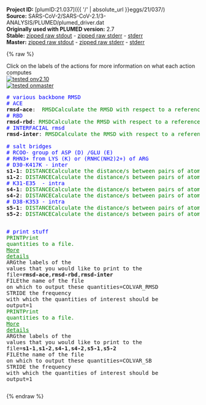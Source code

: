 **Project ID:** [plumID:21.037]({{ '/' | absolute_url }}eggs/21/037/)  
**Source:** SARS-CoV-2/SARS-CoV-2.1/3-ANALYSIS/PLUMED/plumed_driver.dat  
**Originally used with PLUMED version:** 2.7  
**Stable:** [zipped raw stdout](plumed_driver.dat.plumed.stdout.txt.zip) - [zipped raw stderr](plumed_driver.dat.plumed.stderr.txt.zip) - [stderr](plumed_driver.dat.plumed.stderr)  
**Master:** [zipped raw stdout](plumed_driver.dat.plumed_master.stdout.txt.zip) - [zipped raw stderr](plumed_driver.dat.plumed_master.stderr.txt.zip) - [stderr](plumed_driver.dat.plumed_master.stderr)  

{% raw %}
<div class="plumedpreheader">
<div class="headerInfo" id="value_details_data/SARS-CoV-2/SARS-CoV-2.1/3-ANALYSIS/PLUMED/plumed_driver.dat"> Click on the labels of the actions for more information on what each action computes </div>
<div class="containerBadge">
<div class="headerBadge"><a href="plumed_driver.dat.plumed.stderr"><img src="https://img.shields.io/badge/v2.10-passing-green.svg" alt="tested onv2.10" /></a></div>
<div class="headerBadge"><a href="plumed_driver.dat.plumed_master.stderr"><img src="https://img.shields.io/badge/master-passing-green.svg" alt="tested onmaster" /></a></div>
</div>
</div>
<pre class="plumedlisting">
<span style="color:blue" class="comment"># various backbone RMSD</span>
<span style="color:blue" class="comment"># ACE</span>
<b name="data/SARS-CoV-2/SARS-CoV-2.1/3-ANALYSIS/PLUMED/plumed_driver.datrmsd-ace" onclick='showPath("data/SARS-CoV-2/SARS-CoV-2.1/3-ANALYSIS/PLUMED/plumed_driver.dat","data/SARS-CoV-2/SARS-CoV-2.1/3-ANALYSIS/PLUMED/plumed_driver.datrmsd-ace","data/SARS-CoV-2/SARS-CoV-2.1/3-ANALYSIS/PLUMED/plumed_driver.datrmsd-ace","brown")'>rmsd-ace</b>:  <span class="plumedtooltip" style="color:green">RMSD<span class="right">Calculate the RMSD with respect to a reference structure. <a href="https://www.plumed.org/doc-master/user-doc/html/RMSD" style="color:green">More details</a><i></i></span></span> <span class="plumedtooltip">REFERENCE<span class="right">a file in pdb format containing the reference structure and the atoms involved in the CV<i></i></span></span>=rmsd-ACE.pdb <span class="plumedtooltip">TYPE<span class="right"> the manner in which RMSD alignment is performed<i></i></span></span>=OPTIMAL <span class="plumedtooltip">NOPBC<span class="right"> ignore the periodic boundary conditions when calculating distances<i></i></span></span>
<span style="color:blue" class="comment"># RBD</span>
<span style="display:none;" id="data/SARS-CoV-2/SARS-CoV-2.1/3-ANALYSIS/PLUMED/plumed_driver.datrmsd-ace">The RMSD action with label <b>rmsd-ace</b> calculates the following quantities:<table  align="center" frame="void" width="95%" cellpadding="5%"><tr><td width="5%"><b> Quantity </b>  </td><td><b> Description </b> </td></tr><tr><td width="5%">rmsd-ace.value</td><td>the RMSD distance between the instaneous structure and the reference structure/s that were input</td></tr></table></span><b name="data/SARS-CoV-2/SARS-CoV-2.1/3-ANALYSIS/PLUMED/plumed_driver.datrmsd-rbd" onclick='showPath("data/SARS-CoV-2/SARS-CoV-2.1/3-ANALYSIS/PLUMED/plumed_driver.dat","data/SARS-CoV-2/SARS-CoV-2.1/3-ANALYSIS/PLUMED/plumed_driver.datrmsd-rbd","data/SARS-CoV-2/SARS-CoV-2.1/3-ANALYSIS/PLUMED/plumed_driver.datrmsd-rbd","brown")'>rmsd-rbd</b>: <span class="plumedtooltip" style="color:green">RMSD<span class="right">Calculate the RMSD with respect to a reference structure. <a href="https://www.plumed.org/doc-master/user-doc/html/RMSD" style="color:green">More details</a><i></i></span></span> <span class="plumedtooltip">REFERENCE<span class="right">a file in pdb format containing the reference structure and the atoms involved in the CV<i></i></span></span>=rmsd-RBD.pdb <span class="plumedtooltip">TYPE<span class="right"> the manner in which RMSD alignment is performed<i></i></span></span>=OPTIMAL <span class="plumedtooltip">NOPBC<span class="right"> ignore the periodic boundary conditions when calculating distances<i></i></span></span>
<span style="color:blue" class="comment"># INTERFACIAL rmsd</span>
<span style="display:none;" id="data/SARS-CoV-2/SARS-CoV-2.1/3-ANALYSIS/PLUMED/plumed_driver.datrmsd-rbd">The RMSD action with label <b>rmsd-rbd</b> calculates the following quantities:<table  align="center" frame="void" width="95%" cellpadding="5%"><tr><td width="5%"><b> Quantity </b>  </td><td><b> Description </b> </td></tr><tr><td width="5%">rmsd-rbd.value</td><td>the RMSD distance between the instaneous structure and the reference structure/s that were input</td></tr></table></span><b name="data/SARS-CoV-2/SARS-CoV-2.1/3-ANALYSIS/PLUMED/plumed_driver.datrmsd-inter" onclick='showPath("data/SARS-CoV-2/SARS-CoV-2.1/3-ANALYSIS/PLUMED/plumed_driver.dat","data/SARS-CoV-2/SARS-CoV-2.1/3-ANALYSIS/PLUMED/plumed_driver.datrmsd-inter","data/SARS-CoV-2/SARS-CoV-2.1/3-ANALYSIS/PLUMED/plumed_driver.datrmsd-inter","brown")'>rmsd-inter</b>: <span class="plumedtooltip" style="color:green">RMSD<span class="right">Calculate the RMSD with respect to a reference structure. <a href="https://www.plumed.org/doc-master/user-doc/html/RMSD" style="color:green">More details</a><i></i></span></span> <span class="plumedtooltip">REFERENCE<span class="right">a file in pdb format containing the reference structure and the atoms involved in the CV<i></i></span></span>=rmsd-INTER.pdb <span class="plumedtooltip">TYPE<span class="right"> the manner in which RMSD alignment is performed<i></i></span></span>=OPTIMAL <span class="plumedtooltip">NOPBC<span class="right"> ignore the periodic boundary conditions when calculating distances<i></i></span></span>
<br/><span style="color:blue" class="comment"># salt bridges</span>
<span style="color:blue" class="comment"># RCOO- group of ASP (D) /GLU (E)</span>
<span style="color:blue" class="comment"># RHN3+ from LYS (K) or (RNHC(NH2)2+) of ARG</span>
<span style="color:blue" class="comment"># D30-K417K - inter</span>
<span style="display:none;" id="data/SARS-CoV-2/SARS-CoV-2.1/3-ANALYSIS/PLUMED/plumed_driver.datrmsd-inter">The RMSD action with label <b>rmsd-inter</b> calculates the following quantities:<table  align="center" frame="void" width="95%" cellpadding="5%"><tr><td width="5%"><b> Quantity </b>  </td><td><b> Description </b> </td></tr><tr><td width="5%">rmsd-inter.value</td><td>the RMSD distance between the instaneous structure and the reference structure/s that were input</td></tr></table></span><b name="data/SARS-CoV-2/SARS-CoV-2.1/3-ANALYSIS/PLUMED/plumed_driver.dats1-1" onclick='showPath("data/SARS-CoV-2/SARS-CoV-2.1/3-ANALYSIS/PLUMED/plumed_driver.dat","data/SARS-CoV-2/SARS-CoV-2.1/3-ANALYSIS/PLUMED/plumed_driver.dats1-1","data/SARS-CoV-2/SARS-CoV-2.1/3-ANALYSIS/PLUMED/plumed_driver.dats1-1","brown")'>s1-1</b>: <span class="plumedtooltip" style="color:green">DISTANCE<span class="right">Calculate the distance/s between pairs of atoms. <a href="https://www.plumed.org/doc-master/user-doc/html/DISTANCE" style="color:green">More details</a><i></i></span></span> <span class="plumedtooltip">NOPBC<span class="right"> ignore the periodic boundary conditions when calculating distances<i></i></span></span> <span class="plumedtooltip">ATOMS<span class="right">the pair of atom that we are calculating the distance between<i></i></span></span>=188,10821
<span style="display:none;" id="data/SARS-CoV-2/SARS-CoV-2.1/3-ANALYSIS/PLUMED/plumed_driver.dats1-1">The DISTANCE action with label <b>s1-1</b> calculates the following quantities:<table  align="center" frame="void" width="95%" cellpadding="5%"><tr><td width="5%"><b> Quantity </b>  </td><td><b> Description </b> </td></tr><tr><td width="5%">s1-1.value</td><td>the DISTANCE between this pair of atoms</td></tr></table></span><b name="data/SARS-CoV-2/SARS-CoV-2.1/3-ANALYSIS/PLUMED/plumed_driver.dats1-2" onclick='showPath("data/SARS-CoV-2/SARS-CoV-2.1/3-ANALYSIS/PLUMED/plumed_driver.dat","data/SARS-CoV-2/SARS-CoV-2.1/3-ANALYSIS/PLUMED/plumed_driver.dats1-2","data/SARS-CoV-2/SARS-CoV-2.1/3-ANALYSIS/PLUMED/plumed_driver.dats1-2","brown")'>s1-2</b>: <span class="plumedtooltip" style="color:green">DISTANCE<span class="right">Calculate the distance/s between pairs of atoms. <a href="https://www.plumed.org/doc-master/user-doc/html/DISTANCE" style="color:green">More details</a><i></i></span></span> <span class="plumedtooltip">NOPBC<span class="right"> ignore the periodic boundary conditions when calculating distances<i></i></span></span> <span class="plumedtooltip">ATOMS<span class="right">the pair of atom that we are calculating the distance between<i></i></span></span>=187,10821
<span style="color:blue" class="comment"># K31-E35  - intra</span>
<span style="display:none;" id="data/SARS-CoV-2/SARS-CoV-2.1/3-ANALYSIS/PLUMED/plumed_driver.dats1-2">The DISTANCE action with label <b>s1-2</b> calculates the following quantities:<table  align="center" frame="void" width="95%" cellpadding="5%"><tr><td width="5%"><b> Quantity </b>  </td><td><b> Description </b> </td></tr><tr><td width="5%">s1-2.value</td><td>the DISTANCE between this pair of atoms</td></tr></table></span><b name="data/SARS-CoV-2/SARS-CoV-2.1/3-ANALYSIS/PLUMED/plumed_driver.dats4-1" onclick='showPath("data/SARS-CoV-2/SARS-CoV-2.1/3-ANALYSIS/PLUMED/plumed_driver.dat","data/SARS-CoV-2/SARS-CoV-2.1/3-ANALYSIS/PLUMED/plumed_driver.dats4-1","data/SARS-CoV-2/SARS-CoV-2.1/3-ANALYSIS/PLUMED/plumed_driver.dats4-1","brown")'>s4-1</b>: <span class="plumedtooltip" style="color:green">DISTANCE<span class="right">Calculate the distance/s between pairs of atoms. <a href="https://www.plumed.org/doc-master/user-doc/html/DISTANCE" style="color:green">More details</a><i></i></span></span> <span class="plumedtooltip">NOPBC<span class="right"> ignore the periodic boundary conditions when calculating distances<i></i></span></span> <span class="plumedtooltip">ATOMS<span class="right">the pair of atom that we are calculating the distance between<i></i></span></span>=207,276
<span style="display:none;" id="data/SARS-CoV-2/SARS-CoV-2.1/3-ANALYSIS/PLUMED/plumed_driver.dats4-1">The DISTANCE action with label <b>s4-1</b> calculates the following quantities:<table  align="center" frame="void" width="95%" cellpadding="5%"><tr><td width="5%"><b> Quantity </b>  </td><td><b> Description </b> </td></tr><tr><td width="5%">s4-1.value</td><td>the DISTANCE between this pair of atoms</td></tr></table></span><b name="data/SARS-CoV-2/SARS-CoV-2.1/3-ANALYSIS/PLUMED/plumed_driver.dats4-2" onclick='showPath("data/SARS-CoV-2/SARS-CoV-2.1/3-ANALYSIS/PLUMED/plumed_driver.dat","data/SARS-CoV-2/SARS-CoV-2.1/3-ANALYSIS/PLUMED/plumed_driver.dats4-2","data/SARS-CoV-2/SARS-CoV-2.1/3-ANALYSIS/PLUMED/plumed_driver.dats4-2","brown")'>s4-2</b>: <span class="plumedtooltip" style="color:green">DISTANCE<span class="right">Calculate the distance/s between pairs of atoms. <a href="https://www.plumed.org/doc-master/user-doc/html/DISTANCE" style="color:green">More details</a><i></i></span></span> <span class="plumedtooltip">NOPBC<span class="right"> ignore the periodic boundary conditions when calculating distances<i></i></span></span> <span class="plumedtooltip">ATOMS<span class="right">the pair of atom that we are calculating the distance between<i></i></span></span>=207,275
<span style="color:blue" class="comment"># D38-K353 - intra</span>
<span style="display:none;" id="data/SARS-CoV-2/SARS-CoV-2.1/3-ANALYSIS/PLUMED/plumed_driver.dats4-2">The DISTANCE action with label <b>s4-2</b> calculates the following quantities:<table  align="center" frame="void" width="95%" cellpadding="5%"><tr><td width="5%"><b> Quantity </b>  </td><td><b> Description </b> </td></tr><tr><td width="5%">s4-2.value</td><td>the DISTANCE between this pair of atoms</td></tr></table></span><b name="data/SARS-CoV-2/SARS-CoV-2.1/3-ANALYSIS/PLUMED/plumed_driver.dats5-1" onclick='showPath("data/SARS-CoV-2/SARS-CoV-2.1/3-ANALYSIS/PLUMED/plumed_driver.dat","data/SARS-CoV-2/SARS-CoV-2.1/3-ANALYSIS/PLUMED/plumed_driver.dats5-1","data/SARS-CoV-2/SARS-CoV-2.1/3-ANALYSIS/PLUMED/plumed_driver.dats5-1","brown")'>s5-1</b>: <span class="plumedtooltip" style="color:green">DISTANCE<span class="right">Calculate the distance/s between pairs of atoms. <a href="https://www.plumed.org/doc-master/user-doc/html/DISTANCE" style="color:green">More details</a><i></i></span></span> <span class="plumedtooltip">NOPBC<span class="right"> ignore the periodic boundary conditions when calculating distances<i></i></span></span> <span class="plumedtooltip">ATOMS<span class="right">the pair of atom that we are calculating the distance between<i></i></span></span>=313,5301
<span style="display:none;" id="data/SARS-CoV-2/SARS-CoV-2.1/3-ANALYSIS/PLUMED/plumed_driver.dats5-1">The DISTANCE action with label <b>s5-1</b> calculates the following quantities:<table  align="center" frame="void" width="95%" cellpadding="5%"><tr><td width="5%"><b> Quantity </b>  </td><td><b> Description </b> </td></tr><tr><td width="5%">s5-1.value</td><td>the DISTANCE between this pair of atoms</td></tr></table></span><b name="data/SARS-CoV-2/SARS-CoV-2.1/3-ANALYSIS/PLUMED/plumed_driver.dats5-2" onclick='showPath("data/SARS-CoV-2/SARS-CoV-2.1/3-ANALYSIS/PLUMED/plumed_driver.dat","data/SARS-CoV-2/SARS-CoV-2.1/3-ANALYSIS/PLUMED/plumed_driver.dats5-2","data/SARS-CoV-2/SARS-CoV-2.1/3-ANALYSIS/PLUMED/plumed_driver.dats5-2","brown")'>s5-2</b>: <span class="plumedtooltip" style="color:green">DISTANCE<span class="right">Calculate the distance/s between pairs of atoms. <a href="https://www.plumed.org/doc-master/user-doc/html/DISTANCE" style="color:green">More details</a><i></i></span></span> <span class="plumedtooltip">NOPBC<span class="right"> ignore the periodic boundary conditions when calculating distances<i></i></span></span> <span class="plumedtooltip">ATOMS<span class="right">the pair of atom that we are calculating the distance between<i></i></span></span>=312,5301

<span style="color:blue" class="comment"># print stuff</span>
<span style="display:none;" id="data/SARS-CoV-2/SARS-CoV-2.1/3-ANALYSIS/PLUMED/plumed_driver.dats5-2">The DISTANCE action with label <b>s5-2</b> calculates the following quantities:<table  align="center" frame="void" width="95%" cellpadding="5%"><tr><td width="5%"><b> Quantity </b>  </td><td><b> Description </b> </td></tr><tr><td width="5%">s5-2.value</td><td>the DISTANCE between this pair of atoms</td></tr></table></span><span class="plumedtooltip" style="color:green">PRINT<span class="right">Print quantities to a file. <a href="https://www.plumed.org/doc-master/user-doc/html/PRINT" style="color:green">More details</a><i></i></span></span> <span class="plumedtooltip">ARG<span class="right">the labels of the values that you would like to print to the file<i></i></span></span>=<b name="data/SARS-CoV-2/SARS-CoV-2.1/3-ANALYSIS/PLUMED/plumed_driver.datrmsd-ace">rmsd-ace</b>,<b name="data/SARS-CoV-2/SARS-CoV-2.1/3-ANALYSIS/PLUMED/plumed_driver.datrmsd-rbd">rmsd-rbd</b>,<b name="data/SARS-CoV-2/SARS-CoV-2.1/3-ANALYSIS/PLUMED/plumed_driver.datrmsd-inter">rmsd-inter</b> <span class="plumedtooltip">FILE<span class="right">the name of the file on which to output these quantities<i></i></span></span>=COLVAR_RMSD <span class="plumedtooltip">STRIDE<span class="right"> the frequency with which the quantities of interest should be output<i></i></span></span>=1
<span style="display:none;" id="data/SARS-CoV-2/SARS-CoV-2.1/3-ANALYSIS/PLUMED/plumed_driver.dat">The PRINT action with label <b></b> calculates something</span><span class="plumedtooltip" style="color:green">PRINT<span class="right">Print quantities to a file. <a href="https://www.plumed.org/doc-master/user-doc/html/PRINT" style="color:green">More details</a><i></i></span></span> <span class="plumedtooltip">ARG<span class="right">the labels of the values that you would like to print to the file<i></i></span></span>=<b name="data/SARS-CoV-2/SARS-CoV-2.1/3-ANALYSIS/PLUMED/plumed_driver.dats1-1">s1-1</b>,<b name="data/SARS-CoV-2/SARS-CoV-2.1/3-ANALYSIS/PLUMED/plumed_driver.dats1-2">s1-2</b>,<b name="data/SARS-CoV-2/SARS-CoV-2.1/3-ANALYSIS/PLUMED/plumed_driver.dats4-1">s4-1</b>,<b name="data/SARS-CoV-2/SARS-CoV-2.1/3-ANALYSIS/PLUMED/plumed_driver.dats4-2">s4-2</b>,<b name="data/SARS-CoV-2/SARS-CoV-2.1/3-ANALYSIS/PLUMED/plumed_driver.dats5-1">s5-1</b>,<b name="data/SARS-CoV-2/SARS-CoV-2.1/3-ANALYSIS/PLUMED/plumed_driver.dats5-2">s5-2</b> <span class="plumedtooltip">FILE<span class="right">the name of the file on which to output these quantities<i></i></span></span>=COLVAR_SB <span class="plumedtooltip">STRIDE<span class="right"> the frequency with which the quantities of interest should be output<i></i></span></span>=1
</pre>
{% endraw %}
